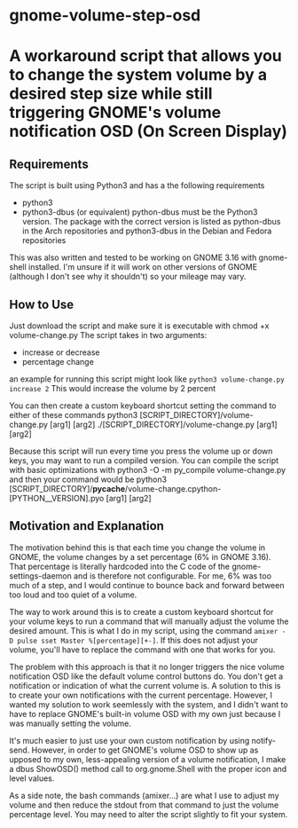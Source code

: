 # gnome-volume-step-osd
A workaround script that allows you to change the system volume by a desired step size while still triggering GNOME's volume notification OSD (On Screen Display)
=============

Requirements
------------
The script is built using Python3 and has a the following requirements
*	python3
*	python3-dbus (or equivalent)
python-dbus must be the Python3 version. The package with the correct version is listed as python-dbus in the Arch repositories and python3-dbus in the Debian and Fedora repositories

This was also written and tested to be working on GNOME 3.16 with gnome-shell installed. I'm unsure if it will work on other versions of GNOME (although I don't see why it shouldn't) so your mileage may vary.

How to Use
------------------
Just download the script and make sure it is executable with
	chmod +x volume-change.py
The script takes in two arguments:
* increase or decrease
* percentage change

an example for running this script might look like 
`python3 volume-change.py increase 2`
This would increase the volume by 2 percent

You can then create a custom keyboard shortcut setting the command to either of these commands
	python3 [SCRIPT_DIRECTORY]/volume-change.py [arg1] [arg2]
	./[SCRIPT_DIRECTORY]/volume-change.py [arg1] [arg2]

Because this script will run every time you press the volume up or down keys, you may want to run a compiled version. You can compile the script with basic optimizations with
	python3 -O -m py_compile volume-change.py
and then your command would be
	python3 [SCRIPT_DIRECTORY]/__pycache__/volume-change.cpython-[PYTHON__VERSION].pyo [arg1] [arg2]

Motivation and Explanation
--------------------------
The motivation behind this is that each time you change the volume in GNOME, the volume changes by a set percentage (6% in GNOME 3.16). That percentage is literally hardcoded into the C code of the gnome-settings-daemon and is therefore not configurable. For me, 6% was too much of a step, and I would continue to bounce back and forward between too loud and too quiet of a volume. 

The way to work around this is to create a custom keyboard shortcut for your volume keys to run a command that will manually adjust the volume the desired amount. This is what I do in my script, using the command `amixer -D pulse sset Master %[percentage][+-]`. If this does not adjust your volume, you'll have to replace the command with one that works for you.

The problem with this approach is that it no longer triggers the nice volume notification OSD like the default volume control buttons do. You don't get a notification or indication of what the current volume is. A solution to this is to create your own notifications with the current percentage. However, I wanted my solution to work seemlessly with the system, and I didn't want to have to replace GNOME's built-in volume OSD with my own just because I was manually setting the volume. 

It's much easier to just use your own custom notification by using notify-send. However, in order to get GNOME's volume OSD to show up as upposed to my own, less-appealing version of a volume notification, I make a dbus ShowOSD() method call to org.gnome.Shell with the proper icon and level values.

As a side note, the bash commands (amixer...) are what I use to adjust my volume and then reduce the stdout from that command to just the volume percentage level. You may need to alter the script slightly to fit your system.
